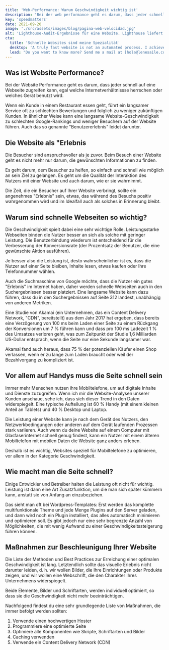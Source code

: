 ```yaml
---
title: 'Web-Performance: Warum Geschwindigkeit wichtig ist'
description: 'Bei der web performance geht es darum, dass jeder schnell auf eine Webseite zugreifen kann, egal welche Internetverhältnissse herrschen oder welches Gerät benutzt wird.'
key: 'speedmatters'
date: 2021-09-20
image: './src/assets/images/blog/pagina-web-velocidad.jpg'
alt: 'Lighthouse-Audit-Ergebnisse für eine Website. Lighthouse liefert Informationen über die Leistung, SEO und Benutzerfreundlichkeit einer Website.'
cta:
  title: 'Schnelle Websites sind meine Spezialität'
  desktop: 'A truly fast website is not an automated process. I achieve efficient websites with strategy, experience and detailed work.'
  lead: "Do you want to know more? Send me a mail at [hola@lenesaile.com](mailto:hola@lenesaile.com). I'll be happy to tell you more!"
---
```


## Was ist Website Performance?

Bei der Website Performance geht es darum, dass jeder schnell auf eine Webseite zugreifen kann, egal welche Internetverhältnissse herrschen oder welches Gerät benutzt wird.

Wenn ein Kunde in einem Restaurant essen geht, führt ein langsamer Service oft zu schlechten Bewertungen und folglich zu weniger zukünftigen Kunden. In ähnlicher Weise kann eine langsame Website-Geschwindigkeit zu schlechten Google-Rankings und weniger Besuchern auf der Website führen. Auch das so genannte "Benutzererlebnis" leidet darunter.

## Die Website als "Erlebnis

Die Besucher sind anspruchsvoller als je zuvor. Beim Besuch einer Website geht es nicht mehr nur darum, die gewünschten Informationen zu finden.

Es geht darum, dem Besucher zu helfen, so einfach und schnell wie möglich an sein Ziel zu gelangen. Es geht um die Qualität der Interaktion des Nutzers mit einer Website und auch darum, wie er sie wahrnimmt.

Die Zeit, die ein Besucher auf Ihrer Website verbringt, sollte ein angenehmes "Erlebnis" sein, etwas, das während des Besuchs positiv wahrgenommen wird und im Idealfall auch als solches in Erinnerung bleibt.

## Warum sind schnelle Webseiten so wichtig?

Die Geschwindigkeit spielt dabei eine sehr wichtige Rolle. Leistungsstarke Webseiten binden die Nutzer besser an sich als solche mit geringer Leistung. Die Benutzerbindung wiederum ist entscheidend für die Verbesserung der Konversionsrate (der Prozentsatz der Benutzer, die eine gewünschte Aktion ausführen).

Je besser also die Leistung ist, desto wahrscheinlicher ist es, dass die Nutzer auf einer Seite bleiben, Inhalte lesen, etwas kaufen oder Ihre Telefonnummer wählen.

Auch die Suchmaschine von Google möchte, dass die Nutzer ein gutes "Erlebnis" im Internet haben, daher werden schnelle Webseiten auch in den Suchergebnissen besser platziert. Eine langsame Website kann dazu führen, dass du in den Suchergebnissen auf Seite 312 landest, unabhängig von anderen Metriken.

Eine Studie von Akamai (ein Unternehmen, das ein Content Delivery Network, "CDN", bereitstellt) aus dem Jahr 2017 hat ergeben, dass bereits eine Verzögerung von 100 ms beim Laden einer Seite zu einem Rückgang der Konversionen um 7 % führen kann und dass pro 100 ms Ladezeit 1 % des Umsatzes verloren geht, was zum Zeitpunkt der Studie 1,6 Milliarden US-Dollar entsprach, wenn die Seite nur eine Sekunde langsamer war.

Akamai fand auch heraus, dass 75 % der potenziellen Käufer einen Shop verlassen, wenn er zu lange zum Laden braucht oder weil der Bezahlvorgang zu kompliziert ist.

## Vor allem auf Handys muss die Seite schnell sein

Immer mehr Menschen nutzen ihre Mobiltelefone, um auf digitale Inhalte und Dienste zuzugreifen. Wenn ich mir die Website-Analysen unserer Kunden anschaue, sehe ich, dass sich dieser Trend in den Daten widerspiegelt. Eine typische Aufteilung ist 60 % Handy (mit einem kleinen Anteil an Tablets) und 40 % Desktop und Laptop.

Die Leistung einer Website kann je nach dem Gerät des Nutzers, den Netzwerkbedingungen oder anderen auf dem Gerät laufenden Prozessen stark variieren. Auch wenn du deine Website auf einem Computer mit Glasfaserinternet schnell genug findest, kann ein Nutzer mit einem älteren Mobiltelefon mit mobilen Daten die Website ganz anders erleben.

Deshalb ist es wichtig, Websites speziell für Mobiltelefone zu optimieren, vor allem in der Kategorie Geschwindigkeit.

## Wie macht man die Seite schnell?

Einige Entwickler und Betreiber halten die Leistung oft nicht für wichtig. Leistung ist dann eine Art Zusatzfunktion, um die man sich später kümmern kann, anstatt sie von Anfang an einzubeziehen.

Das sieht man oft bei Wordpress-Templates: Erst werden das komplette multifunktionale Theme und jede Menge Plugins auf den Server geladen, und dann wird noch ein Plugin installiert, das alles automatisch minimieren und optimieren soll. Es gibt jedoch nur eine sehr begrenzte Anzahl von Möglichkeiten, die mit wenig Aufwand zu einer Geschwindigkeitssteigerung führen können.

## Maßnahmen zur Beschleunigung Ihrer Website

Die Liste der Methoden und Best Practices zur Erreichung einer optimalen Geschwindigkeit ist lang. Letztendlich sollte das visuelle Erlebnis nicht darunter leiden, d. h. wir wollen Bilder, die Ihre Einrichtungen oder Produkte zeigen, und wir wollen eine Webschrift, die den Charakter Ihres Unternehmens widerspiegelt.

Beide Elemente, Bilder und Schriftarten, werden individuell optimiert, so dass sie die Geschwindigkeit nicht mehr beeinträchtigen.

Nachfolgend findest du eine sehr grundlegende Liste von Maßnahmen, die immer befolgt werden sollten:

1. Verwende einen hochwertigen Hoster
2. Programmiere eine optimierte Seite
3. Optimiere alle Komponenten wie Skripte, Schriftarten und Bilder
4. Caching verwenden
5. Verwende ein Content Delivery Network (CDN)
